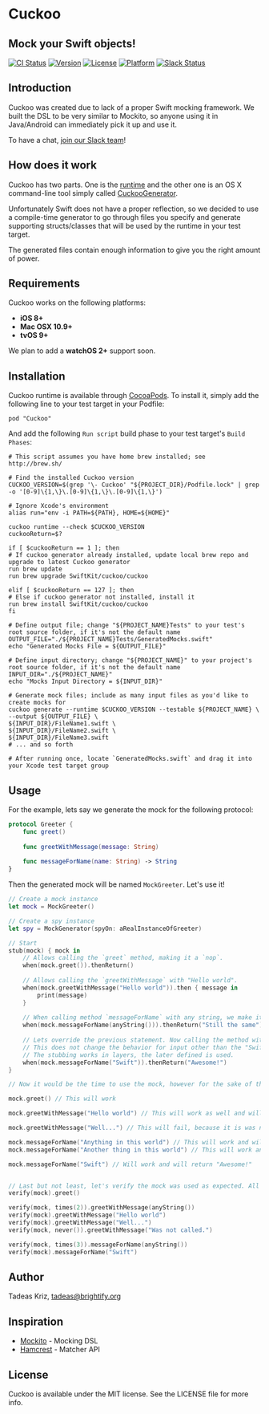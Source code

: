 # Cuckoo
## Mock your Swift objects!

[![CI Status](http://img.shields.io/travis/SwiftKit/Cuckoo.svg?style=flat)](https://travis-ci.org/SwiftKit/Cuckoo)
[![Version](https://img.shields.io/cocoapods/v/Cuckoo.svg?style=flat)](http://cocoapods.org/pods/Cuckoo)
[![License](https://img.shields.io/cocoapods/l/Cuckoo.svg?style=flat)](http://cocoapods.org/pods/Cuckoo)
[![Platform](https://img.shields.io/cocoapods/p/Cuckoo.svg?style=flat)](http://cocoapods.org/pods/Cuckoo)
[![Slack Status](http://swiftkit.tmspark.com/badge.svg)](http://swiftkit.tmspark.com)

## Introduction

Cuckoo was created due to lack of a proper Swift mocking framework. We built the DSL to be very similar to Mockito, so anyone using it in Java/Android can immediately pick it up and use it.

To have a chat, [join our Slack team](http://swiftkit.tmspark.com)!

## How does it work

Cuckoo has two parts. One is the [runtime](https://github.com/SwiftKit/Cuckoo) and the other one is an OS X command-line tool simply called [CuckooGenerator](https://github.com/SwiftKit/CuckooGenerator).

Unfortunately Swift does not have a proper reflection, so we decided to use a compile-time generator to go through files you specify and generate supporting structs/classes that will be used by the runtime in your test target.

The generated files contain enough information to give you the right amount of power.

## Requirements

Cuckoo works on the following platforms:

- **iOS 8+**
- **Mac OSX 10.9+**
- **tvOS 9+**

We plan to add a **watchOS 2+** support soon.

## Installation

Cuckoo runtime is available through [CocoaPods](http://cocoapods.org). To install
it, simply add the following line to your test target in your Podfile:

```
pod "Cuckoo"
```

And add the following `Run script` build phase to your test target's `Build Phases`:

```
# This script assumes you have home brew installed; see http://brew.sh/

# Find the installed Cuckoo version
CUCKOO_VERSION=$(grep '\- Cuckoo' "${PROJECT_DIR}/Podfile.lock" | grep -o '[0-9]\{1,\}\.[0-9]\{1,\}\.[0-9]\{1,\}')

# Ignore Xcode's environment
alias run="env -i PATH=${PATH}, HOME=${HOME}"

cuckoo runtime --check $CUCKOO_VERSION
cuckooReturn=$?

if [ $cuckooReturn == 1 ]; then
# If cuckoo generator already installed, update local brew repo and upgrade to latest Cuckoo generator
run brew update
run brew upgrade SwiftKit/cuckoo/cuckoo

elif [ $cuckooReturn == 127 ]; then
# Else if cuckoo generator not installed, install it
run brew install SwiftKit/cuckoo/cuckoo
fi

# Define output file; change "${PROJECT_NAME}Tests" to your test's root source folder, if it's not the default name
OUTPUT_FILE="./${PROJECT_NAME}Tests/GeneratedMocks.swift"
echo "Generated Mocks File = ${OUTPUT_FILE}"

# Define input directory; change "${PROJECT_NAME}" to your project's root source folder, if it's not the default name
INPUT_DIR="./${PROJECT_NAME}"
echo "Mocks Input Directory = ${INPUT_DIR}"

# Generate mock files; include as many input files as you'd like to create mocks for
cuckoo generate --runtime $CUCKOO_VERSION --testable ${PROJECT_NAME} \
--output ${OUTPUT_FILE} \
${INPUT_DIR}/FileName1.swift \
${INPUT_DIR}/FileName2.swift \
${INPUT_DIR}/FileName3.swift
# ... and so forth

# After running once, locate `GeneratedMocks.swift` and drag it into your Xcode test target group
```

## Usage

For the example, lets say we generate the mock for the following protocol:

```Swift
protocol Greeter {
    func greet()
    
    func greetWithMessage(message: String)
    
    func messageForName(name: String) -> String
}
```

Then the generated mock will be named `MockGreeter`. Let's use it! 

```Swift
// Create a mock instance
let mock = MockGreeter()

// Create a spy instance
let spy = MockGenerator(spyOn: aRealInstanceOfGreeter)

// Start
stub(mock) { mock in
    // Allows calling the `greet` method, making it a `nop`.
    when(mock.greet()).thenReturn()
    
    // Allows calling the `greetWithMessage` with "Hello world". 
    when(mock.greetWithMessage("Hello world")).then { message in
        print(message)
    }
    
    // When calling method `messageForName` with any string, we make it return "Still the same" value.
    when(mock.messageForName(anyString())).thenReturn("Still the same")
    
    // Lets override the previous statement. Now calling the method with "Swift", it will return "Awesome!"
    // This does not change the behavior for input other than the "Swift".
    // The stubbing works in layers, the later defined is used.
    when(mock.messageForName("Swift")).thenReturn("Awesome!")
}

// Now it would be the time to use the mock, however for the sake of this example, we will only do some simple calls.

mock.greet() // This will work

mock.greetWithMessage("Hello world") // This will work as well and will print the message "Hello world" to console

mock.greetWithMessage("Well...") // This will fail, because it is was not stubbed

mock.messageForName("Anything in this world") // This will work and will return "Still the same"
mock.messageForName("Another thing in this world") // This will work and will return "Still the same" again

mock.messageForName("Swift") // Will work and will return "Awesome!"


// Last but not least, let's verify the mock was used as expected. All of these will succeed.
verify(mock).greet()

verify(mock, times(2)).greetWithMessage(anyString())
verify(mock).greetWithMessage("Hello world")
verify(mock).greetWithMessage("Well...")
verify(mock, never()).greetWithMessage("Was not called.")

verify(mock, times(3)).messageForName(anyString())
verify(mock).messageForName("Swift")

```

## Author

Tadeas Kriz, tadeas@brightify.org

## Inspiration

* [Mockito](http://mockito.org/) - Mocking DSL 
* [Hamcrest](http://hamcrest.org/) - Matcher API

## License

Cuckoo is available under the MIT license. See the LICENSE file for more info.
